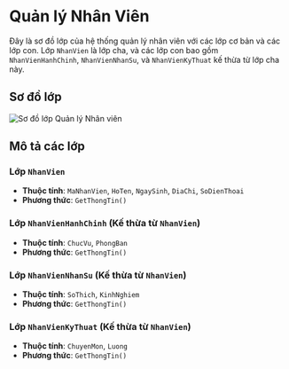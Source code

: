 # Quản lý Nhân Viên

Đây là sơ đồ lớp của hệ thống quản lý nhân viên với các lớp cơ bản và các lớp con. Lớp `NhanVien` là lớp cha, và các lớp con bao gồm `NhanVienHanhChinh`, `NhanVienNhanSu`, và `NhanVienKyThuat` kế thừa từ lớp cha này.

## Sơ đồ lớp

![Sơ đồ lớp Quản lý Nhân viên](https://www.planttext.com/api/plantuml/png/d991JiCm44NtESNiW0KNO84g6ebAeH5IhEw7rCgCI2QeiHTHu2IiM7C3ikY2a-G4N047cjOK4KLiRCtN-FlDjp_QxQmok36so8CJY0WPxjvVIiYxzla1Oa9PiPOWpR6gzYKq0G2m65ZYliKfbTcmPB0erNSTej6A2mrnXdN2GbvJo3WdzeIa39sDeX9zzLeR9qccM4xFWgTW17A1GivI2EwxjoqOwjfN1EFMl-Oud6YyA-TaqvNrXDiUu0fb3EktvVdZvI6m2vzfR8X-J-pa2NRjpOyS5N5Ammj5ZYNEY7Kn1N_dzp_sg5PaqKo67_gFmg-rBCkliDSwvG9pkB6ETGh-u3Z6FzEoxd_x9m000F__0m00)

## Mô tả các lớp

### Lớp `NhanVien`
- **Thuộc tính**: `MaNhanVien`, `HoTen`, `NgaySinh`, `DiaChi`, `SoDienThoai`
- **Phương thức**: `GetThongTin()`

### Lớp `NhanVienHanhChinh` (Kế thừa từ `NhanVien`)
- **Thuộc tính**: `ChucVu`, `PhongBan`
- **Phương thức**: `GetThongTin()`

### Lớp `NhanVienNhanSu` (Kế thừa từ `NhanVien`)
- **Thuộc tính**: `SoThich`, `KinhNghiem`
- **Phương thức**: `GetThongTin()`

### Lớp `NhanVienKyThuat` (Kế thừa từ `NhanVien`)
- **Thuộc tính**: `ChuyenMon`, `Luong`
- **Phương thức**: `GetThongTin()`
